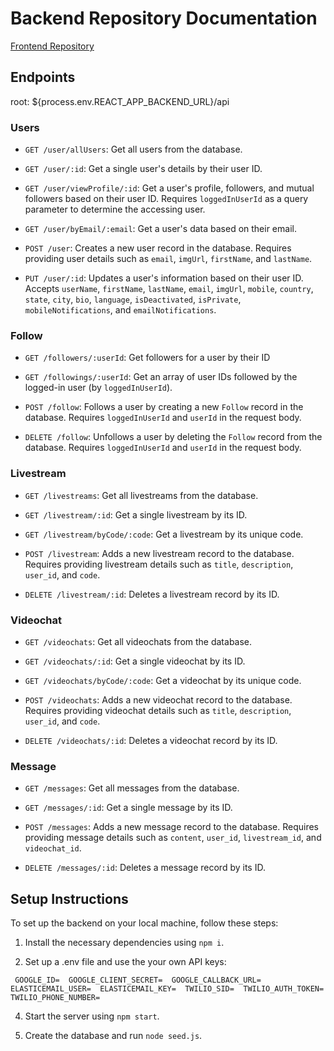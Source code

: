 # Backend Repository Documentation

[Frontend Repository](https://github.com/andreatranchina/fuse-video)

## Endpoints

root: ${process.env.REACT_APP_BACKEND_URL}/api

### Users

- `GET /user/allUsers`: Get all users from the database.

- `GET /user/:id`: Get a single user's details by their user ID.

- `GET /user/viewProfile/:id`: Get a user's profile, followers, and mutual followers based on their user ID. Requires `loggedInUserId` as a query parameter to determine the accessing user.

- `GET /user/byEmail/:email`: Get a user's data based on their email.

- `POST /user`: Creates a new user record in the database. Requires providing user details such as `email`, `imgUrl`, `firstName`, and `lastName`.

- `PUT /user/:id`: Updates a user's information based on their user ID. Accepts `userName`, `firstName`, `lastName`, `email`, `imgUrl`, `mobile`, `country`, `state`, `city`, `bio`, `language`, `isDeactivated`, `isPrivate`, `mobileNotifications`, and `emailNotifications`.

### Follow

- `GET /followers/:userId`: Get followers for a user by their ID

- `GET /followings/:userId`: Get an array of user IDs followed by the logged-in user (by `loggedInUserId`).

- `POST /follow`: Follows a user by creating a new `Follow` record in the database. Requires `loggedInUserId` and `userId` in the request body.

- `DELETE /follow`: Unfollows a user by deleting the `Follow` record from the database. Requires `loggedInUserId` and `userId` in the request body.

### Livestream

- `GET /livestreams`: Get all livestreams from the database.

- `GET /livestream/:id`: Get a single livestream by its ID.

- `GET /livestream/byCode/:code`: Get a livestream by its unique code.

- `POST /livestream`: Adds a new livestream record to the database. Requires providing livestream details such as `title`, `description`, `user_id`, and `code`.

- `DELETE /livestream/:id`: Deletes a livestream record by its ID.

### Videochat

- `GET /videochats`: Get all videochats from the database.

- `GET /videochats/:id`: Get a single videochat by its ID.

- `GET /videochats/byCode/:code`: Get a videochat by its unique code.

- `POST /videochats`: Adds a new videochat record to the database. Requires providing videochat details such as `title`, `description`, `user_id`, and `code`.

- `DELETE /videochats/:id`: Deletes a videochat record by its ID.

### Message

- `GET /messages`: Get all messages from the database.

- `GET /messages/:id`: Get a single message by its ID.

- `POST /messages`: Adds a new message record to the database. Requires providing message details such as `content`, `user_id`, `livestream_id`, and `videochat_id`.

- `DELETE /messages/:id`: Deletes a message record by its ID.

## Setup Instructions

To set up the backend on your local machine, follow these steps:

1. Install the necessary dependencies using `npm i`.

2. Set up a .env file and use the your own API keys:

`  GOOGLE_ID= 
  GOOGLE_CLIENT_SECRET= 
  GOOGLE_CALLBACK_URL= 
  ELASTICEMAIL_USER= 
  ELASTICEMAIL_KEY= 
  TWILIO_SID= 
  TWILIO_AUTH_TOKEN= 
  TWILIO_PHONE_NUMBER= 
 `

4. Start the server using `npm start`.

5. Create the database and run `node seed.js`.
